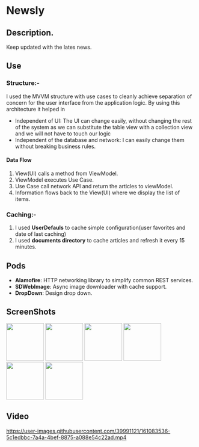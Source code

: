 # Newsly

## Description.
Keep updated with the lates news.

## Use

### **Structure**:-

I used the MVVM structure with use cases to cleanly achieve separation of concern for the user interface from the application logic. By using this architecture it helped in
- Independent of UI: The UI can change easily, without changing the rest of the system as we can substitute the table view with a collection view and we will not have to touch our logic
- Independent of the database and network: I can easily change them without breaking business rules.

#### Data Flow
1. View(UI) calls a method from ViewModel.
2. ViewModel executes Use Case.
3. Use Case call network API and return the articles to viewModel.
5. Information flows back to the View(UI) where we display the list of items.

### **Caching**:- 
1. I used **UserDefauls** to cache simple configuration(user favorites and date of last caching)
2. I used **documents directory** to cache articles and refresh it every 15 minutes.

## Pods

- **Alamofire**: HTTP networking library to simplify common REST services.
- **SDWebImage**: Async image downloader with cache support.
- **DropDown**:  Design drop down.

## ScreenShots
<div>
<img src="https://user-images.githubusercontent.com/39991121/161083871-4ba48f84-c5d9-4351-83af-bbd849e485e7.jpg" width= "100">
<img src="https://user-images.githubusercontent.com/39991121/161083876-9cf22def-55e7-473c-9d77-09e2ad0dd369.jpg" width= "100">
<img src="https://user-images.githubusercontent.com/39991121/161083881-2767c46a-4f8b-4f26-90c7-428a428f00bd.jpg" width= "100">
<img src="https://user-images.githubusercontent.com/39991121/161083885-13520c39-03d1-4ed7-b00e-e1d24d672e7c.jpg" width= "100">
<img src="https://user-images.githubusercontent.com/39991121/161083899-a3c34db8-1689-476d-b28b-1c296fdb3ff9.jpg" width= "100">
<img src="https://user-images.githubusercontent.com/39991121/161083918-24d113df-9a51-471b-aca3-d8333eca9592.jpg" width="100">
</div>

## Video

https://user-images.githubusercontent.com/39991121/161083536-5c1edbbc-7a4a-4bef-8875-a088e54c22ad.mp4
